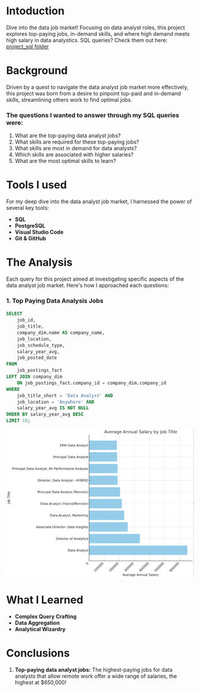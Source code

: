 # Intoduction
Dive into the data job market! Focusing on data analyst roles, this project explores top-paying jobs, in-demand skills, and where high demand meets high salary in data analystics.
SQL queries? Check them out here: [project_sql folder](/project_sql/)
# Background
Driven by a quest to navigate the data analyst job market more effectively, this project was born from a desire to pinpoint top-paid and in-demand skills, streamlining others work to find optimal jobs.

### The questions I wanted to answer through my SQL queries were:

1. What are the top-paying data analyst jobs?
2. What skills are required for these top-paying jobs?
3. What skills are most in demand for data analysts?
4. Which skills are associated with higher salaries?
5. What are the most optimal skills to learn?

# Tools I used
For my deep dive into the data analyst job market, I harnessed the power of several key tools:
- **SQL**
- **PostgreSQL**
- **Visual Studio Code**
- **Git & GitHub**

# The Analysis
Each query for this project aimed at investigating specific aspects of the data analyst job market. Here's how I approached each questions:

### 1. Top Paying Data Analysis Jobs

```sql
SELECT
    job_id,
    job_title,
    company_dim.name AS company_name,
    job_location,
    job_schedule_type,
    salary_year_avg,
    job_posted_date
FROM
    job_postings_fact
LEFT JOIN company_dim 
    ON job_postings_fact.company_id = company_dim.company_id
WHERE
    job_title_short = 'Data Analyst' AND
    job_location = 'Anywhere' AND
    salary_year_avg IS NOT NULL
ORDER BY salary_year_avg DESC
LIMIT 10;
```
![Top Paying Roles](images/top-paying-roles.png)

# What I Learned

- **Complex Query Crafting**
- **Data Aggregation**
- **Analytical Wizardry**


# Conclusions
1. **Top-paying data analyst jobs:** The highest-paying jobs for data analysts that allow remote work offer a wide range of salaries, the highest at $650,000!


